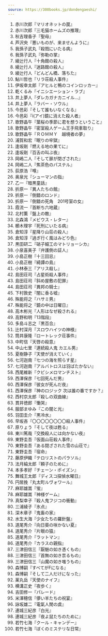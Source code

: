 ```yaml
---
source: https://300books.jp/dondengaeshi/
---
```


1. 赤川次郎『マリオネットの罠』
2. 赤川次郎『三毛猫ホームズの推理』
3. 秋吉理香子『聖母』
4. 芦沢央『悪いものが、来ませんように』
5. 我孫子武丸『殺戮にいたる病』
6. 我孫子武丸『弥勒の掌』
7. 綾辻行人『十角館の殺人』
8. 綾辻行人『迷路館の殺人』
9. 綾辻行人『どんどん橋、落ちた』
10. 鮎川哲也『リラ荘殺人事件』
11. 伊坂幸太郎『アヒルと鴨のコインロッカー』
12. 乾くるみ『イニシエーション・ラブ』
13. 井上夢人『ダレカガナカニイル…』
14. 井上夢人『ラバー・ソウル』
15. 今邑彩『そして誰もいなくなる』
16. 今邑彩『i(アイ)鏡に消えた殺人者』
17. 歌野晶午『葉桜の季節に君を想うということ』
18. 歌野晶午『密室殺人ゲーム王手飛車取り』
19. 歌野晶午『ＲＯＭＭＹ　越境者の夢』
20. 浦賀和宏『眠りの牢獄』
21. 逢坂剛『燃える地の果てに』
22. 逢坂剛『百舌の叫ぶ夜』
23. 岡嶋二人『そして扉が閉ざされた』
24. 岡嶋二人『焦茶色のパステル』
25. 荻原浩『噂』
26. 奥泉光『シューマンの指』
27. 乙一『暗黒童話』
28. 折原一『異人たちの館』
29. 折原一『倒錯のロンド』
30. 折原一『倒錯の死角　201号室の女』
31. 霞流一『首断ち六地蔵』
32. 北村薫『盤上の敵』
33. 北森鴻『メビウス・レター』
34. 櫛木理宇『死刑にいたる病』
35. 倉知淳『星降り山荘の殺人』
36. 倉知淳『過ぎ行く風はみどり色』
37. 黒田研二『硝子細工のマトリョーシカ』
38. 小泉喜美子『弁護側の証人』
39. 小島正樹『十三回忌』
40. 小島正樹『綺譚の島』
41. 小林泰三『アリス殺し』
42. 島田荘司『占星術殺人事件』
43. 島田荘司『斜め屋敷の犯罪』
44. 島田荘司『異邦の騎士』
45. 下村敦史『闇に香る嘘』
46. 殊能将之『ハサミ男』
47. 殊能将之『鏡の中は日曜日』
48. 高木彬光『人形はなぜ殺される』
49. 高野和明『13階段』
50. 多島斗志之『黒百合』
51. 辻村深月『スロウハイツの神様』
 52. 筒井康隆『ロートレック荘事件』
53. 中町信『天啓の殺意』
54. 中山七里『連続殺人鬼 カエル男』
55. 夏樹静子『天使が消えていく』
56. 七河迦南『七つの海を照らす星』
57. 七河迦南『アルバトロスは羽ばたかない』
58. 西尾維新『クビシメロマンチスト』
59. 西澤保彦『七回死んだ男』
60. 西澤保彦『彼女が死んだ夜』
61. 西澤保彦『神のロジック 次は誰の番ですか？』
62. 西村京太郎『殺しの双曲線』
63. 貫井徳郎『慟哭』
64. 服部まゆみ『この闇と光』
65. 羽田圭介『黒冷水』
66. 早坂吝『〇〇〇〇〇〇〇〇殺人事件』
67. 原りょう『そして夜は甦る』
68. 東川篤哉『交換殺人には向かない夜』
69. 東野圭吾『仮面山荘殺人事件』
70. 東野圭吾『ある閉ざされた雪の山荘で』
71. 東野圭吾『宿命』
72. 藤原伊織『テロリストのパラソル』
73. 法月綸太郎『頼子のために』
74. 本多孝好『チェーン・ポイズン』
75. 舞城王太郎『ディスコ探偵水曜日』
76. 円居挽『丸太町ルヴォワール』
77. 麻耶雄嵩『蛍』
78. 麻耶雄嵩『神様ゲーム』
79. 真梨幸子『殺人鬼フジコの衝動』
80. 三浦綾子『氷点』
81. 深木章子『鬼畜の家』
82. 水生大海『少女たちの羅針盤』
83. 道尾秀介『向日葵の咲かない夏』
84. 道尾秀介『片眼の猿』
85. 道尾秀介『ラットマン』
86. 道尾秀介『カラスの親指』
87. 三津田信三『厭魅の如き憑くもの』
88. 三津田信三『首無の如き祟るもの』
89. 三津田信三『山魔の如き嗤うもの』
90. 森博嗣『すべてがFになる』
91. 森博嗣『そして二人だけになった』
92. 薬丸岳『天使のナイフ』
93. 横溝正史『夜歩く』
94. 吉田修一『パレード』
95. 米澤穂信『儚い羊たちの祝宴』
96. 詠坂雄二『電氣人閒の虞』
97. 連城三紀彦『白光』
98. 連城三紀彦『夜よ鼠たちのために』
99. 若竹七海『クール・キャンデー』
100. 若竹七海『ぼくのミステリな日常』
